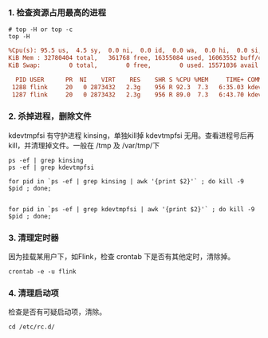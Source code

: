 ### 1. 检查资源占用最高的进程

```shell
# top -H or top -c
top -H
```

```ini
%Cpu(s): 95.5 us,  4.5 sy,  0.0 ni,  0.0 id,  0.0 wa,  0.0 hi,  0.0 si,  0.0 st
KiB Mem : 32780404 total,   361768 free, 16355084 used, 16063552 buff/cache
KiB Swap:        0 total,        0 free,        0 used. 15571036 avail Mem 

  PID USER      PR  NI    VIRT    RES    SHR S %CPU %MEM     TIME+ COMMAND                                                                                                                                                               
 1288 flink     20   0 2873432   2.3g    956 R 92.3  7.3   6:35.03 kdevtmpfsi                                                                                                                                                            
 1287 flink     20   0 2873432   2.3g    956 R 89.0  7.3   6:43.70 kdevtmpfsi            
```



### 2. 杀掉进程，删除文件

kdevtmpfsi 有守护进程 kinsing，单独kill掉 kdevtmpfsi 无用。查看进程号后再kill，并清理掉文件。一般在 /tmp 及 /var/tmp/下

```shell
ps -ef | grep kinsing
ps -ef | grep kdevtmpfsi
```



```shell
for pid in `ps -ef | grep kinsing | awk '{print $2}'` ; do kill -9 $pid ; done;


for pid in `ps -ef | grep kdevtmpfsi | awk '{print $2}'` ; do kill -9 $pid ; done;
```



### 3. 清理定时器

因为挂载某用户下，如Flink，检查 crontab 下是否有其他定时，清除掉。

```shell
crontab -e -u flink
```



### 4. 清理启动项

检查是否有可疑启动项，清除。

```shell
cd /etc/rc.d/
```



